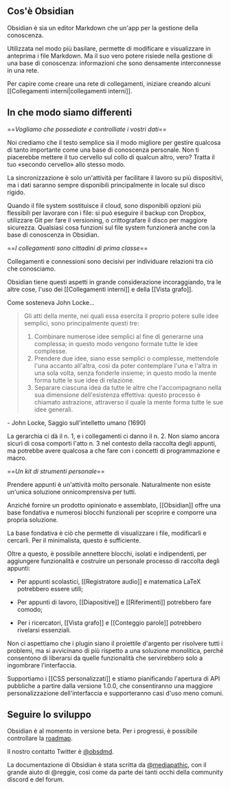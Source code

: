 ## Cos'è Obsidian

Obsidian è sia un editor Markdown che un'app per la gestione della conoscenza.

Utilizzata nel modo più basilare, permette di modificare e visualizzare in anteprima i file Markdown. Ma il suo vero potere risiede nella gestione di una base di conoscenza: informazioni che sono densamente interconnesse in una rete.

Per capire come creare una rete di collegamenti, iniziare creando alcuni [[Collegamenti interni|collegamenti interni]].

## In che modo siamo differenti

==*Vogliamo che possediate e controlliate i vostri dati*==

Noi crediamo che il testo semplice sia il modo migliore per gestire qualcosa di tanto importante come una base di conoscenza personale. Non ti piacerebbe mettere il tuo cervello sul collo di qualcun altro, vero? Tratta il tuo «secondo cervello» allo stesso modo.

La sincronizzazione è solo un'attività per facilitare il lavoro su più dispositivi, ma i dati saranno sempre disponibili principalmente in locale sul disco rigido.

Quando il file system sostituisce il cloud, sono disponibili opzioni più flessibili per lavorare con i file: si può eseguire il backup con Dropbox, utilizzare Git per fare il versioning, o crittografare il disco per maggiore sicurezza. Qualsiasi cosa funzioni sul file system funzionerà anche con la base di conoscenza in Obsidian.

==*I collegamenti sono cittadini di prima classe*==

Collegamenti e connessioni sono decisivi per individuare relazioni tra ciò che conosciamo.

Obsidian tiene questi aspetti in grande considerazione incoraggiando, tra le altre cose, l'uso dei [[Collegamenti interni]] e della [[Vista grafo]].

Come sosteneva John Locke...

> Gli atti della mente, nei quali essa esercita il proprio potere sulle idee semplici, sono principalmente questi tre:
> 1. Combinare numerose idee semplici al fine di generarne una complessa; in questo modo vengono formate tutte le idee complesse.
> 2. Prendere due idee, siano esse semplici o complesse, mettendole l'una accanto all'altra, così da poter contemplare l'una e l'altra in una sola volta, senza fonderle insieme; in questo modo la mente forma tutte le sue idee di relazione.
> 3. Separare ciascuna idea da tutte le altre che l'accompagnano nella sua dimensione dell'esistenza effettiva: questo processo è chiamato astrazione, attraverso il quale la mente forma tutte le sue idee generali.

 \- John Locke, Saggio sull'intelletto umano (1690)
 
La gerarchia ci dà il n. 1, e i collegamenti ci danno il n. 2. Non siamo ancora sicuri di cosa comporti l'atto n. 3 nel contesto della raccolta degli appunti, ma potrebbe avere qualcosa a che fare con i concetti di programmazione e macro.

==*Un kit di strumenti personale*==

Prendere appunti è un'attività molto personale. Naturalmente non esiste un'unica soluzione onnicomprensiva per tutti.

Anziché fornire un prodotto opinionato e assemblato, [[Obsidian]] offre una base fondativa e numerosi blocchi funzionali per scoprire e comporre una propria soluzione.

La base fondativa è ciò che permette di visualizzare i file, modificarli e cercarli. Per il minimalista, questo è sufficiente.

Oltre a questo, è possibile annettere blocchi, isolati e indipendenti, per aggiungere funzionalità e costruire un personale processo di raccolta degli appunti:

- Per appunti scolastici, [[Registratore audio]] e matematica LaTeX potrebbero essere utili;

- Per appunti di lavoro, [[Diapositive]] e [[Riferimenti]] potrebbero fare comodo;

- Per i ricercatori, [[Vista grafo]] e [[Conteggio parole]] potrebbero rivelarsi essenziali.

Non ci aspettiamo che i plugin siano il proiettile d'argento per risolvere tutti i problemi, ma si avvicinano di più rispetto a una soluzione monolitica, perché consentono di liberarsi da quelle funzionalità che servirebbero solo a ingombrare l'interfaccia.

Supportiamo i [[CSS personalizzati]] e stiamo pianificando l'apertura di API pubbliche a partire dalla versione 1.0.0, che consentiranno una maggiore personalizzazione dell'interfaccia e supporteranno casi d'uso meno comuni.

## Seguire lo sviluppo

Obsidian è al momento in versione beta. Per i progressi, è possibile controllare la [ roadmap](https://trello.com/b/Psqfqp7I/obsidian-roadmap).

Il nostro contatto Twitter è [@obsdmd](https://twitter.com/obsdmd).

La documentazione di Obsidian è stata scritta da [@mediapathic](http://mediapathic.net), con il grande aiuto di @reggie, così come da parte dei tanti occhi della community discord e del forum.